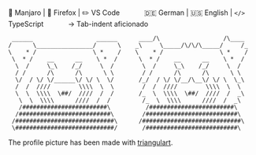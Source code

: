 🐧 Manjaro | 🦊 Firefox | ✏️ VS Code <!---->   <!----> 🇩🇪 German | 🇺🇸 English | `</>` TypeScript <!---->   <!----> → Tab-indent aficionado

```
 ______                  ______      ____/\                  /\____
/      \________________/      \    _\     \_____/\/\/\_____/     /_
\    * /                \ *    /    \    * /                \ *    /
 \  * /    __      __    \ *  /      \  * /    __      __    \ *  /
  \  /     \_\    /_/     \  /        \  /     \_\    /_/     \  /
  / /      /\      /\      \ \        / /      /\      /\      \ \
  \/  / \/ \/______\/ \/ \  \/       /_/  / \/ \/__/\__\/ \/ \  \_\
  /  /  ////        \\\\  \  \        /  /  ////        \\\\  \  \
  \  \  \\\\  \##/  ////  /  /       /_  \  \\\\  \##/  ////  /  _\
   \  \  \\\\      ////  /  /         /_  \  \\\\      ////  /  _\
   /########################\          /########################\
  /##########################\        /##########################\
 /############################\      /############################\
 \############################/       /##########################\
```

The profile picture has been made with [triangulart](https://maxwellito.github.io/triangulart/).
